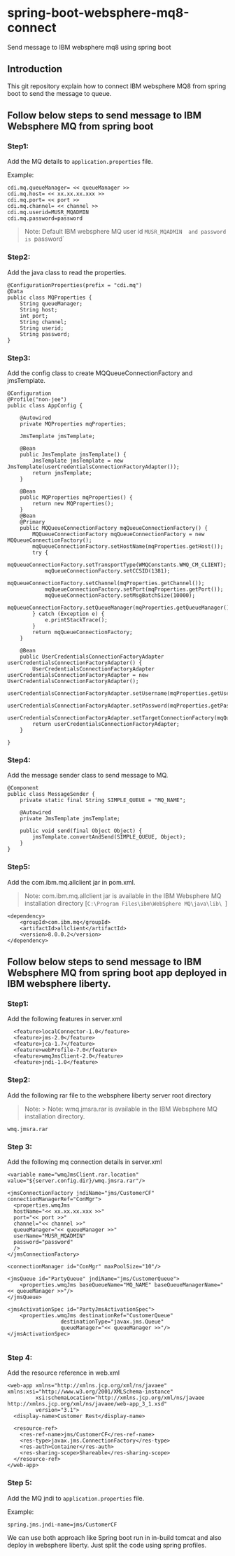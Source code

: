 # spring-boot-websphere-mq8-connect
Send message to IBM websphere mq8 using spring boot 
## Introduction
This git repository explain how to connect IBM websphere MQ8 from spring boot to send the message to queue.
##  Follow below steps to send message to IBM Websphere MQ from spring boot
### Step1:
Add the MQ details to `application.properties` file.

Example:
````
cdi.mq.queueManager= << queueManager >>
cdi.mq.host= << xx.xx.xx.xxx >>
cdi.mq.port= << port >>
cdi.mq.channel= << channel >>
cdi.mq.userid=MUSR_MQADMIN 
cdi.mq.password=password
````
> Note: Default IBM  websphere MQ user id `MUSR_MQADMIN  and password is `password`
    
### Step2:
Add the java class to read the properties.

````
@ConfigurationProperties(prefix = "cdi.mq")
@Data
public class MQProperties {
    String queueManager;
    String host;
    int port;
    String channel;
    String userid;
    String password;
}
````
### Step3:
Add the config class to create MQQueueConnectionFactory and jmsTemplate.

````
@Configuration
@Profile("non-jee")
public class AppConfig {

    @Autowired
    private MQProperties mqProperties;

    JmsTemplate jmsTemplate;

    @Bean
    public JmsTemplate jmsTemplate() {
        JmsTemplate jmsTemplate = new JmsTemplate(userCredentialsConnectionFactoryAdapter());
        return jmsTemplate;
    }

    @Bean
    public MQProperties mqProperties() {
        return new MQProperties();
    }
    @Bean
    @Primary
    public MQQueueConnectionFactory mqQueueConnectionFactory() {
        MQQueueConnectionFactory mqQueueConnectionFactory = new MQQueueConnectionFactory();
        mqQueueConnectionFactory.setHostName(mqProperties.getHost());
        try {
            mqQueueConnectionFactory.setTransportType(WMQConstants.WMQ_CM_CLIENT);
            mqQueueConnectionFactory.setCCSID(1381);
            mqQueueConnectionFactory.setChannel(mqProperties.getChannel());
            mqQueueConnectionFactory.setPort(mqProperties.getPort());
            mqQueueConnectionFactory.setMsgBatchSize(10000);
            mqQueueConnectionFactory.setQueueManager(mqProperties.getQueueManager());
        } catch (Exception e) {
            e.printStackTrace();
        }
        return mqQueueConnectionFactory;
    }

    @Bean
    public UserCredentialsConnectionFactoryAdapter userCredentialsConnectionFactoryAdapter() {
        UserCredentialsConnectionFactoryAdapter userCredentialsConnectionFactoryAdapter = new UserCredentialsConnectionFactoryAdapter();
        userCredentialsConnectionFactoryAdapter.setUsername(mqProperties.getUserid());
        userCredentialsConnectionFactoryAdapter.setPassword(mqProperties.getPassword());
        userCredentialsConnectionFactoryAdapter.setTargetConnectionFactory(mqQueueConnectionFactory());
        return userCredentialsConnectionFactoryAdapter;
    }

}
````
### Step4:

Add the message sender class to send message to MQ.

````
@Component
public class MessageSender {
    private static final String SIMPLE_QUEUE = "MQ_NAME";

    @Autowired
    private JmsTemplate jmsTemplate;

    public void send(final Object Object) {
        jmsTemplate.convertAndSend(SIMPLE_QUEUE, Object);
    }
}
````
### Step5:
Add the com.ibm.mq.allclient jar in pom.xml.
> Note: com.ibm.mq.allclient jar is available in the IBM Websphere MQ installation directory [`C:\Program Files\ibm\WebSphere MQ\java\lib\ `]

````
<dependency>
    <groupId>com.ibm.mq</groupId>
    <artifactId>allclient</artifactId>
    <version>8.0.0.2</version>
</dependency>
````

##  Follow below steps to send message to IBM Websphere MQ from spring boot app deployed in IBM websphere liberty.
### Step1:
Add the following features in server.xml
````
  <feature>localConnector-1.0</feature>
  <feature>jms-2.0</feature>
  <feature>jca-1.7</feature>
  <feature>webProfile-7.0</feature>
  <feature>wmqJmsClient-2.0</feature>
  <feature>jndi-1.0</feature>	
````

### Step2:
Add the following rar file to the websphere liberty server root directory
> Note: > Note: wmq.jmsra.rar is available in the IBM Websphere MQ installation directory.
````
wmq.jmsra.rar
````
### Step 3:
Add the following mq connection details in server.xml

````
<variable name="wmqJmsClient.rar.location" value="${server.config.dir}/wmq.jmsra.rar"/>

<jmsConnectionFactory jndiName="jms/CustomerCF" connectionManagerRef="ConMgr">
  <properties.wmqJms 
  hostName="<< xx.xx.xx.xxx >>" 
  port="<< port >>"
  channel="<< channel >>"
  queueManager="<< queueManager >>"
  userName="MUSR_MQADMIN"
  password="password"
  />
</jmsConnectionFactory>

<connectionManager id="ConMgr" maxPoolSize="10"/>

<jmsQueue id="PartyQueue" jndiName="jms/CustomerQueue">
    <properties.wmqJms baseQueueName="MQ_NAME" baseQueueManagerName="<< queueManager >>"/>
</jmsQueue> 

<jmsActivationSpec id="PartyJmsActivationSpec">
    <properties.wmqJms destinationRef="CustomerQueue" 
                 destinationType="javax.jms.Queue" 
                 queueManager="<< queueManager >>"/>
</jmsActivationSpec>
	
````
### Step 4:
Add the resource reference in web.xml

````
<web-app xmlns="http://xmlns.jcp.org/xml/ns/javaee" xmlns:xsi="http://www.w3.org/2001/XMLSchema-instance"
         xsi:schemaLocation="http://xmlns.jcp.org/xml/ns/javaee http://xmlns.jcp.org/xml/ns/javaee/web-app_3_1.xsd"
         version="3.1">
  <display-name>Customer Rest</display-name>

  <resource-ref>
    <res-ref-name>jms/CustomerCF</res-ref-name>
    <res-type>javax.jms.ConnectionFactory</res-type>
    <res-auth>Container</res-auth>
    <res-sharing-scope>Shareable</res-sharing-scope>
  </resource-ref>
</web-app>
````
### Step 5:
Add the MQ jndi to `application.properties` file.

Example:
````
spring.jms.jndi-name=jms/CustomerCF
````

We can use both approach like Spring boot run in in-build tomcat and also deploy in websphere liberty. Just split the code using spring profiles.
